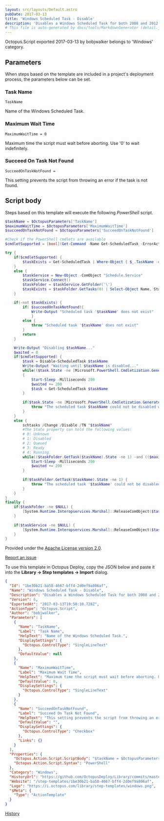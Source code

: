 ```yaml
---
layout: src/layouts/Default.astro
pubDate: 2017-03-13
title: 'Windows Scheduled Task - Disable'
description: 'Disables a Windows Scheduled Task for both 2008 and 2012.'
# This file is auto-generated by docs/tools/MarkdownGenerator (detail.js)
---
```


Octopus.Script exported 2017-03-13 by bobjwalker belongs to 'Windows' category.

## Parameters

When steps based on the template are included in a project's deployment process, the parameters below can be set.


<div class="param">

### Task Name

`TaskName`

Name of the Windows Scheduled Task.

</div>
        
<div class="param">

### Maximum Wait Time

`MaximumWaitTime = 0`

Maximum time the script must wait before aborting. Use '0' to wait indefinitely.

</div>
        
<div class="param">

### Succeed On Task Not Found

`SucceedOnTaskNotFound = `

This setting prevents the script from throwing an error if the task is not found.

</div>
        

## Script body

Steps based on this template will execute the following *PowerShell* script.

```PowerShell
$taskName = $OctopusParameters['TaskName']
$maximumWaitTime = $OctopusParameters['MaximumWaitTime']
$succeedOnTaskNotFound = $OctopusParameters['SucceedOnTaskNotFound']

#Check if the PowerShell cmdlets are available
$cmdletSupported = [bool](Get-Command -Name Get-ScheduledTask -ErrorAction SilentlyContinue)

try {
	if($cmdletSupported) {
		$taskExists = Get-ScheduledTask | Where-Object { $_.TaskName -eq $taskName }
	}
	else {
		$taskService = New-Object -ComObject "Schedule.Service"
		$taskService.Connect()
		$taskFolder = $taskService.GetFolder('\')
		$taskExists = $taskFolder.GetTasks(0) | Select-Object Name, State | Where-Object { $_.Name -eq $taskName }
	}

	if(-not $taskExists) {
        if( $succeedOnTaskNotFound){
            Write-Output "Scheduled task '$taskName' does not exist"
            }
        else {
		    throw "Scheduled task '$taskName' does not exist"
        }
		return
	}

	Write-Output "Disabling $taskName..."
	$waited = 0
	if($cmdletSupported) {
		$task = Disable-ScheduledTask $taskName
		Write-Output "Waiting until $taskName is disabled..."
		while(($task.State -ne [Microsoft.PowerShell.Cmdletization.GeneratedTypes.ScheduledTask.StateEnum]::Disabled) -and (($maximumWaitTime -eq 0) -or ($waited -lt $maximumWaitTime))) 
		{
			Start-Sleep -Milliseconds 200
			$waited += 200
			$task = Get-ScheduledTask $taskName
		}
		
		if($task.State -ne [Microsoft.PowerShell.Cmdletization.GeneratedTypes.ScheduledTask.StateEnum]::Disabled) {
			throw "The scheduled task $taskName could not be disabled within the specified wait time"
		}
	}
	else {
		schtasks /Change /Disable /TN "$taskName"
		#The State property can hold the following values:
		# 0: Unknown
		# 1: Disabled
		# 2: Queued
		# 3: Ready
		# 4: Running
		while(($taskFolder.GetTask($taskName).State -ne 1) -and (($maximumWaitTime -eq 0) -or ($waited -lt $maximumWaitTime))) {
			Start-Sleep -Milliseconds 200
			$waited += 200
		}
		
		if($taskFolder.GetTask($taskName).State -ne 1) {
		    throw "The scheduled task '$taskName' could not be disabled within the specified wait time"
		}
	}
}
finally {
    if($taskFolder -ne $NULL) {
	    [System.Runtime.Interopservices.Marshal]::ReleaseComObject($taskFolder)   
	}
	
	if($taskService -ne $NULL) {
	    [System.Runtime.Interopservices.Marshal]::ReleaseComObject($taskService)   
	}
}
```

Provided under the [Apache License version 2.0](https://github.com/OctopusDeploy/Library/blob/master/LICENSE.txt).

[Report an issue](https://github.com/OctopusDeploy/Library/issues/new?assignees=&labels=&projects=&template=bug-report.yml&title=Issue%20with%20Windows%20Scheduled%20Task%20-%20Disable&step-template=Windows%20Scheduled%20Task%20-%20Disable)

<div class="get-json">

To use this template in Octopus Deploy, copy the JSON below and paste it into the **Library → Step templates → Import** dialog.

```json
{
  "Id": "1be30b21-ba58-4667-bff4-2d0ef9a806af",
  "Name": "Windows Scheduled Task - Disable",
  "Description": "Disables a Windows Scheduled Task for both 2008 and 2012.",
  "Version": 6,
  "ExportedAt": "2017-03-13T19:50:10.728Z",
  "ActionType": "Octopus.Script",
  "Author": "bobjwalker",
  "Parameters": [
    {
      "Name": "TaskName",
      "Label": "Task Name",
      "HelpText": "Name of the Windows Scheduled Task.",
      "DisplaySettings": {
        "Octopus.ControlType": "SingleLineText"
      },
      "DefaultValue": null
    },
    {
      "Name": "MaximumWaitTime",
      "Label": "Maximum Wait Time",
      "HelpText": "Maximum time the script must wait before aborting. Use '0' to wait indefinitely.",
      "DefaultValue": 0,
      "DisplaySettings": {
        "Octopus.ControlType": "SingleLineText"
      }
    },
    {
      "Name": "SucceedOnTaskNotFound",
      "Label": "Succeed On Task Not Found",
      "HelpText": "This setting prevents the script from throwing an error if the task is not found.",
      "DefaultValue": "",
      "DisplaySettings": {
        "Octopus.ControlType": "Checkbox"
      },
      "Links": {}
    }
  ],
  "Properties": {
    "Octopus.Action.Script.ScriptBody": "$taskName = $OctopusParameters['TaskName']\n$maximumWaitTime = $OctopusParameters['MaximumWaitTime']\n$succeedOnTaskNotFound = $OctopusParameters['SucceedOnTaskNotFound']\n\n#Check if the PowerShell cmdlets are available\n$cmdletSupported = [bool](Get-Command -Name Get-ScheduledTask -ErrorAction SilentlyContinue)\n\ntry {\n\tif($cmdletSupported) {\n\t\t$taskExists = Get-ScheduledTask | Where-Object { $_.TaskName -eq $taskName }\n\t}\n\telse {\n\t\t$taskService = New-Object -ComObject \"Schedule.Service\"\n\t\t$taskService.Connect()\n\t\t$taskFolder = $taskService.GetFolder('\\')\n\t\t$taskExists = $taskFolder.GetTasks(0) | Select-Object Name, State | Where-Object { $_.Name -eq $taskName }\n\t}\n\n\tif(-not $taskExists) {\n        if( $succeedOnTaskNotFound){\n            Write-Output \"Scheduled task '$taskName' does not exist\"\n            }\n        else {\n\t\t    throw \"Scheduled task '$taskName' does not exist\"\n        }\n\t\treturn\n\t}\n\n\tWrite-Output \"Disabling $taskName...\"\n\t$waited = 0\n\tif($cmdletSupported) {\n\t\t$task = Disable-ScheduledTask $taskName\n\t\tWrite-Output \"Waiting until $taskName is disabled...\"\n\t\twhile(($task.State -ne [Microsoft.PowerShell.Cmdletization.GeneratedTypes.ScheduledTask.StateEnum]::Disabled) -and (($maximumWaitTime -eq 0) -or ($waited -lt $maximumWaitTime))) \n\t\t{\n\t\t\tStart-Sleep -Milliseconds 200\n\t\t\t$waited += 200\n\t\t\t$task = Get-ScheduledTask $taskName\n\t\t}\n\t\t\n\t\tif($task.State -ne [Microsoft.PowerShell.Cmdletization.GeneratedTypes.ScheduledTask.StateEnum]::Disabled) {\n\t\t\tthrow \"The scheduled task $taskName could not be disabled within the specified wait time\"\n\t\t}\n\t}\n\telse {\n\t\tschtasks /Change /Disable /TN \"$taskName\"\n\t\t#The State property can hold the following values:\n\t\t# 0: Unknown\n\t\t# 1: Disabled\n\t\t# 2: Queued\n\t\t# 3: Ready\n\t\t# 4: Running\n\t\twhile(($taskFolder.GetTask($taskName).State -ne 1) -and (($maximumWaitTime -eq 0) -or ($waited -lt $maximumWaitTime))) {\n\t\t\tStart-Sleep -Milliseconds 200\n\t\t\t$waited += 200\n\t\t}\n\t\t\n\t\tif($taskFolder.GetTask($taskName).State -ne 1) {\n\t\t    throw \"The scheduled task '$taskName' could not be disabled within the specified wait time\"\n\t\t}\n\t}\n}\nfinally {\n    if($taskFolder -ne $NULL) {\n\t    [System.Runtime.Interopservices.Marshal]::ReleaseComObject($taskFolder)   \n\t}\n\t\n\tif($taskService -ne $NULL) {\n\t    [System.Runtime.Interopservices.Marshal]::ReleaseComObject($taskService)   \n\t}\n}",
    "Octopus.Action.Script.Syntax": "PowerShell"
  },
  "Category": "Windows",
  "HistoryUrl": "https://github.com/OctopusDeploy/Library/commits/master/step-templates//opt/buildagent/work/75443764cd38076d/step-templates/windows-scheduled-task-disable.json",
  "Website": "/step-templates/1be30b21-ba58-4667-bff4-2d0ef9a806af",
  "Logo": "https://i.octopus.com/library/step-templates/windows.png",
  "$Meta": {
    "Type": "ActionTemplate"
  }
}
```

[History](https://github.com/OctopusDeploy/Library/commits/master/step-templates/https://github.com/OctopusDeploy/Library/commits/master/step-templates//opt/buildagent/work/75443764cd38076d/step-templates/windows-scheduled-task-disable.json)

</div>
